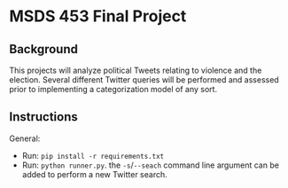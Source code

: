 # MSDS 453 Final Project

## Background

This projects will analyze political Tweets relating to violence and the election. Several different Twitter queries will be performed and assessed prior to implementing a categorization model of any sort.

## Instructions

General: 

- Run: `pip install -r requirements.txt`
- Run: `python runner.py`. the `-s`/`--seach` command line argument can be added to perform a new Twitter search.
